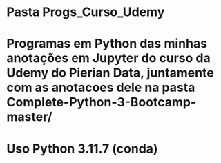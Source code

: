 # Pasta Progs_Curso_Udemy
# Programas em Python das minhas anotações em Jupyter do curso da Udemy do Pierian Data, juntamente com as anotacoes dele na pasta Complete-Python-3-Bootcamp-master/
# Uso Python 3.11.7 (conda)
